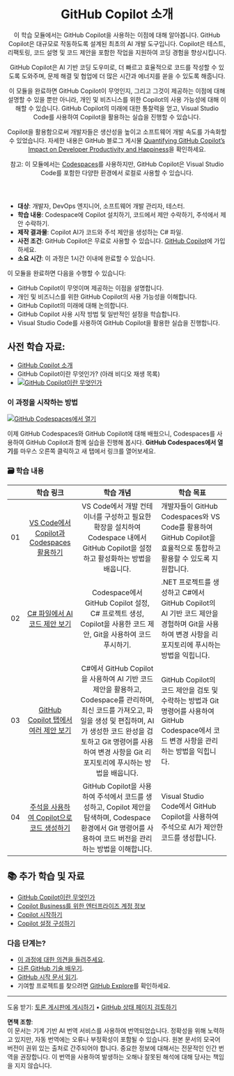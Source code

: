 <header>

# GitHub Copilot 소개

이 학습 모듈에서는 GitHub Copilot을 사용하는 이점에 대해 알아봅니다. GitHub Copilot은 대규모로 작동하도록 설계된 최초의 AI 개발 도구입니다. Copilot은 테스트, 리팩토링, 코드 설명 및 코드 제안을 포함한 작업을 지원하여 코딩 경험을 향상시킵니다.

GitHub Copilot은 AI 기반 코딩 도우미로, 더 빠르고 효율적으로 코드를 작성할 수 있도록 도와주며, 문제 해결 및 협업에 더 많은 시간과 에너지를 쏟을 수 있도록 해줍니다.

이 모듈을 완료하면 GitHub Copilot이 무엇인지, 그리고 그것이 제공하는 이점에 대해 설명할 수 있을 뿐만 아니라, 개인 및 비즈니스를 위한 Copilot의 사용 가능성에 대해 이해할 수 있습니다. GitHub Copilot의 미래에 대한 통찰력을 얻고, Visual Studio Code를 사용하여 Copilot을 활용하는 실습을 진행할 수 있습니다.

Copilot을 활용함으로써 개발자들은 생산성을 높이고 소프트웨어 개발 속도를 가속화할 수 있었습니다. 자세한 내용은 GitHub 블로그 게시물 [Quantifying GitHub Copilot’s Impact on Developer Productivity and Happiness](https://github.blog/2022-09-07-research-quantifying-github-copilots-impact-on-developer-productivity-and-happiness)을 확인하세요.

참고: 이 모듈에서는 [Codespaces](https://github.com/codespaces)를 사용하지만, GitHub Copilot은 Visual Studio Code를 포함한 다양한 환경에서 로컬로 사용할 수 있습니다.
</header>


- **대상**: 개발자, DevOps 엔지니어, 소프트웨어 개발 관리자, 테스터.
- **학습 내용**: Codespace에 Copilot 설치하기, 코드에서 제안 수락하기, 주석에서 제안 수락하기.
- **제작 결과물**: Copilot AI가 코드와 주석 제안을 생성하는 C# 파일.
- **사전 조건**: GitHub Copilot은 무료로 사용할 수 있습니다. [GitHub Copilot](https://gh.io/copilot)에 가입하세요.
- **소요 시간**: 이 과정은 1시간 이내에 완료할 수 있습니다.

이 모듈을 완료하면 다음을 수행할 수 있습니다:

- GitHub Copilot이 무엇이며 제공하는 이점을 설명합니다.
- 개인 및 비즈니스를 위한 GitHub Copilot의 사용 가능성을 이해합니다.
- GitHub Copilot의 미래에 대해 논의합니다.
- GitHub Copilot 사용 시작 방법 및 일반적인 설정을 학습합니다.
- Visual Studio Code를 사용하여 GitHub Copilot을 활용한 실습을 진행합니다.


## 사전 학습 자료:
- [GitHub Copilot 소개](https://learn.microsoft.com/en-us/training/modules/introduction-to-github-copilot/)
- GitHub Copilot이란 무엇인가? (아래 비디오 재생 목록)
- [![GitHub Copilot이란 무엇인가](https://img.youtube.com/vi/QG1E0SCqqW8/0.jpg)](https://learn.microsoft.com/shows/introduction-to-github-copilot/what-is-github-copilot-1-of-6/)

### 이 과정을 시작하는 방법

[![GitHub Codespaces에서 열기](https://github.com/codespaces/badge.svg)](https://codespaces.new/microsoft/mastering-github-copilot-for-dotnet-csharp-developers?devcontainer_path=.devcontainer%2Fintroduction%2Fdevcontainer.json)

이제 GitHub Codespaces와 GitHub Copilot에 대해 배웠으니, Codespaces를 사용하여 GitHub Copilot과 함께 실습을 진행해 봅시다. **GitHub Codespaces에서 열기**를 마우스 오른쪽 클릭하고 새 탭에서 링크를 열어보세요.

### 🗃️ 학습 내용
|       |              학습 링크              |                       학습 개념                       |                     학습 목표                 |                             
| :---: | :------------------------------------: | :---------------------------------------------------------: | ----------------------------------------------------------- |
| 01 | [VS Code에서 Copilot과 Codespaces 활용하기](https://github.com/microsoft/mastering-github-copilot-for-dotnet-csharp-developers/blob/main/03-Introduction-to-GitHub-Copilot/steps/1-copilot-extension.md) | VS Code에서 개발 컨테이너를 구성하고 필요한 확장을 설치하여 Codespace 내에서 GitHub Copilot을 설정하고 활성화하는 방법을 배웁니다. | 개발자들이 GitHub Codespaces와 VS Code를 활용하여 GitHub Copilot을 효율적으로 통합하고 활용할 수 있도록 지원합니다. |
| 02 | [C# 파일에서 AI 코드 제안 보기](https://github.com/microsoft/mastering-github-copilot-for-dotnet-csharp-developers/blob/main/03-Introduction-to-GitHub-Copilot/steps/2-skills-dotnet.md) | Codespace에서 GitHub Copilot 설정, C# 프로젝트 생성, Copilot을 사용한 코드 제안, Git을 사용하여 코드 푸시하기. | .NET 프로젝트를 생성하고 C#에서 GitHub Copilot의 AI 기반 코드 제안을 경험하며 Git을 사용하여 변경 사항을 리포지토리에 푸시하는 방법을 익힙니다. | 
| 03 | [GitHub Copilot 탭에서 여러 제안 보기](https://github.com/microsoft/mastering-github-copilot-for-dotnet-csharp-developers/blob/main/03-Introduction-to-GitHub-Copilot/steps/3-copilot-hub.md) | C#에서 GitHub Copilot을 사용하여 AI 기반 코드 제안을 활용하고, Codespace를 관리하며, 최신 코드를 가져오고, 파일을 생성 및 편집하며, AI가 생성한 코드 완성을 검토하고 Git 명령어를 사용하여 변경 사항을 Git 리포지토리에 푸시하는 방법을 배웁니다. | GitHub Copilot의 코드 제안을 검토 및 수락하는 방법과 Git 명령어를 사용하여 GitHub Codespace에서 코드 변경 사항을 관리하는 방법을 익힙니다. | 
| 04 | [주석을 사용하여 Copilot으로 코드 생성하기](https://github.com/microsoft/mastering-github-copilot-for-dotnet-csharp-developers/blob/main/03-Introduction-to-GitHub-Copilot/steps/4-copilot-comment.md) | GitHub Copilot을 사용하여 주석에서 코드를 생성하고, Copilot 제안을 탐색하며, Codespace 환경에서 Git 명령어를 사용하여 코드 버전을 관리하는 방법을 이해합니다. | Visual Studio Code에서 GitHub Copilot을 사용하여 주석으로 AI가 제안한 코드를 생성합니다. | 


## 📚 추가 학습 및 자료

- [GitHub Copilot이란 무엇인가](https://docs.github.com/en/copilot/about-github-copilot/what-is-github-copilot)
- [Copilot Business를 위한 엔터프라이즈 계정 정보](https://docs.github.com/en/enterprise-cloud@latest/admin/copilot-business-only/about-enterprise-accounts-for-copilot-business)
- [Copilot 시작하기](https://docs.github.com/en/copilot/getting-started-with-github-copilot/getting-started-with-github-copilot-in-visual-studio-code)
- [Copilot 설정 구성하기](https://docs.github.com/en/copilot/configuring-github-copilot/configuring-github-copilot-settings-on-githubcom)

### 다음 단계는?

- [이 과정에 대한 의견을 들려주세요](https://github.com/orgs/skills/discussions/categories/code-with-copilot).
- [다른 GitHub 기술 배우기](https://github.com/skills).
- [GitHub 시작 문서 읽기](https://docs.github.com/en/get-started).
- 기여할 프로젝트를 찾으려면 [GitHub Explore](https://github.com/explore)를 확인하세요.
   
<footer>

---

도움 받기: [토론 게시판에 게시하기](https://github.com/orgs/skills/discussions/categories/code-with-copilot) • [GitHub 상태 페이지 검토하기](https://www.githubstatus.com/)

**면책 조항**:  
이 문서는 기계 기반 AI 번역 서비스를 사용하여 번역되었습니다. 정확성을 위해 노력하고 있지만, 자동 번역에는 오류나 부정확성이 포함될 수 있습니다. 원본 문서의 모국어 버전이 권위 있는 출처로 간주되어야 합니다. 중요한 정보에 대해서는 전문적인 인간 번역을 권장합니다. 이 번역을 사용하여 발생하는 오해나 잘못된 해석에 대해 당사는 책임을 지지 않습니다.